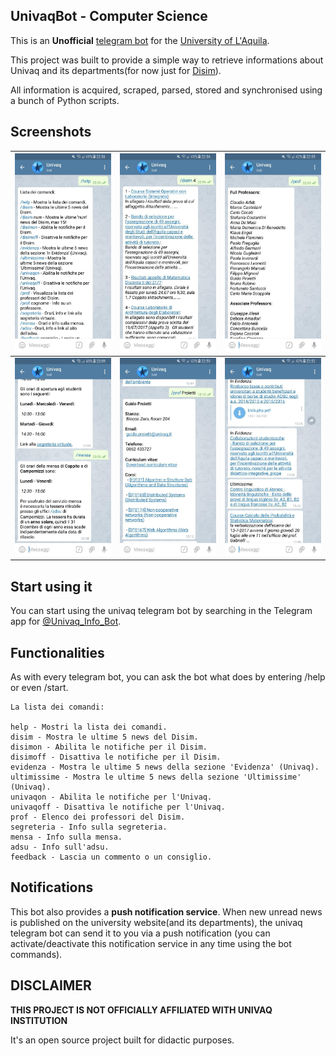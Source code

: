 ## UnivaqBot - Computer Science

This is an **Unofficial** [telegram bot](https://telegram.org/blog/bot-revolution) for the [University of L'Aquila](www.univaq.it).

This project was built to provide a simple way to retrieve informations about Univaq and its departments(for now just for [Disim](http://www.disim.univaq.it/main/index.php)).

All information is acquired, scraped, parsed, stored and synchronised using a bunch of Python scripts.

## Screenshots
![screen1](Screenshots/screen1.jpg) | ![screen2](Screenshots/screen2.jpg) | ![screen3](Screenshots/screen3.jpg)
--- | --- | ---
![screen4](Screenshots/screen4.jpg) | ![screen5](Screenshots/screen5.jpg) | ![screen6](Screenshots/screen6.jpg)

## Start using it

You can start using the univaq telegram bot by searching in the Telegram app for [@Univaq_Info_Bot](https://t.me/Univaq_Info_Bot).

## Functionalities

As with every telegram bot, you can ask the bot what does by entering /help or even /start.

```
La lista dei comandi:

help - Mostri la lista dei comandi.
disim - Mostra le ultime 5 news del Disim.
disimon - Abilita le notifiche per il Disim.
disimoff - Disattiva le notifiche per il Disim.
evidenza - Mostra le ultime 5 news della sezione 'Evidenza' (Univaq).
ultimissime - Mostra le ultime 5 news della sezione 'Ultimissime' (Univaq).
univaqon - Abilita le notifiche per l'Univaq.
univaqoff - Disattiva le notifiche per l'Univaq.
prof - Elenco dei professori del Disim.
segreteria - Info sulla segreteria.
mensa - Info sulla mensa.
adsu - Info sull'adsu.
feedback - Lascia un commento o un consiglio.
```

## Notifications

This bot also provides a **push notification service**.
When new unread news is published on the university website(and its departments), the univaq telegram bot can send it to you via a push notification (you can activate/deactivate this notification service in any time using the bot commands).

## DISCLAIMER

**THIS PROJECT IS NOT OFFICIALLY AFFILIATED WITH UNIVAQ INSTITUTION**

It's an open source project built for didactic purposes.
